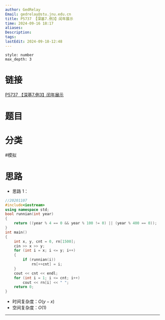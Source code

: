 ```yaml
---
author: GedRelay
Email: gedrelay@stu.jnu.edu.cn
title: P5737 【深基7.例3】闰年展示
time: 2024-09-16 18:17
aliases: 
Description: 
tags: 
lastEdit: 2024-09-18-12:48
---
```


```toc
style: number
max_depth: 3
```

# 链接
[P5737 【深基7.例3】闰年展示](https://www.luogu.com.cn/problem/P5737) 

# 题目


# 分类
#模拟 

# 思路
- 思路 1：


```cpp
//20201107
#include<iostream>
using namespace std;
bool runnian(int year)
{
	return ((year % 4 == 0 && year % 100 != 0) || (year % 400 == 0));
}
int main()
{
	int x, y, cnt = 0, rn[1500];
	cin >> x >> y;
	for (int i = x; i <= y; i++)
	{
		if (runnian(i))
			rn[++cnt] = i;
	}
	cout << cnt << endl;
	for (int i = 1; i <= cnt; i++)
		cout << rn[i] << " ";
	return 0;
}
```


- 时间复杂度：${O\left( y-x \right)  }$ 
- 空间复杂度：${O\left( 1 \right)  }$ 


---


